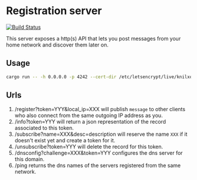 # Registration server

[![Build Status](https://travis-ci.org/moziot/registration_server.svg?branch=master)](https://travis-ci.org/moziot/registration_server)

This server exposes a http(s) API that lets you post messages from your home network and discover them later on.

## Usage

```bash
cargo run -- -h 0.0.0.0 -p 4242 --cert-dir /etc/letsencrypt/live/knilxof.org
```

## Urls

1. /register?token=YYY&local_ip=XXX will publish `message` to other clients who also connect from the same outgoing IP address as you.
2. /info?token=YYY will return a json representation of the record associated to this token.
3. /subscribe?name=XXX&desc=description will reserve the name `XXX` if it doesn't exist yet and create a token for it.
4. /unsubscribe?token=YYY will delete the record for this token.
5. /dnsconfig?challenge=XXX&token=YYY configures the dns server for this domain.
6. /ping returns the dns names of the servers registered from the same network.
